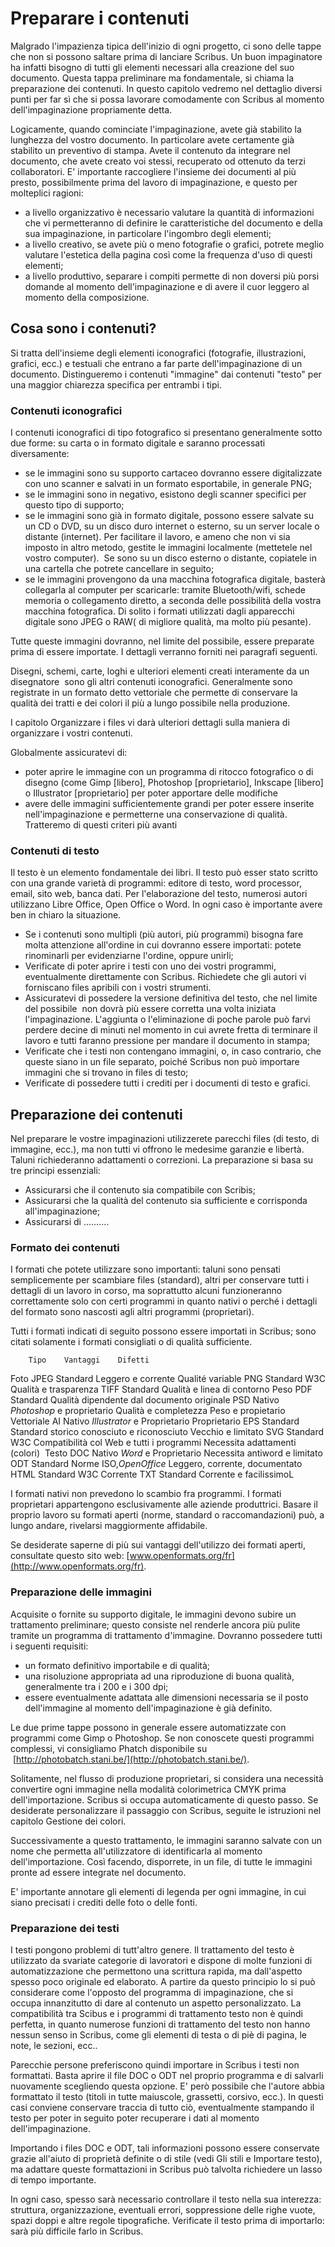 Preparare i contenuti
=====================

Malgrado l'impazienza tipica dell'inizio di ogni progetto, ci sono delle
tappe che non si possono saltare prima di lanciare Scribus. Un buon
impaginatore ha infatti bisogno di tutti gli elementi necessari alla
creazione del suo documento. Questa tappa preliminare ma fondamentale,
si chiama la preparazione dei contenuti. In questo capitolo vedremo nel
dettaglio diversi punti per far sì che si possa lavorare comodamente con
Scribus al momento dell'impaginazione propriamente detta.

Logicamente, quando cominciate l'impaginazione, avete già stabilito la
lunghezza del vostro documento. In particolare avete certamente già
stabilito un preventivo di stampa. Avete il contenuto da integrare nel
documento, che avete creato voi stessi, recuperato od ottenuto da terzi
collaboratori. E' importante raccogliere l'insieme dei documenti al più
presto, possibilmente prima del lavoro di impaginazione, e questo per
molteplici ragioni:

-   a livello organizzativo è necessario valutare la quantità di
    informazioni che vi permetteranno di definire le caratteristiche del
    documento e della sua impaginazione, in particolare l'ingombro degli
    elementi;
-   a livello creativo, se avete più o meno fotografie o grafici,
    potrete meglio valutare l'estetica della pagina così come la
    frequenza d'uso di questi elementi;
-   a livello produttivo, separare i compiti permette di non doversi più
    porsi domande al momento dell'impaginazione e di avere il cuor
    leggero al momento della composizione.

Cosa sono i contenuti?
----------------------

Si tratta dell'insieme degli elementi iconografici (fotografie,
illustrazioni, grafici, ecc.) e testuali che entrano a far parte
dell'impaginazione di un documento. Distingueremo i contenuti "immagine"
dai contenuti "testo" per una maggior chiarezza specifica per entrambi i
tipi.

### Contenuti iconografici

I contenuti iconografici di tipo fotografico si presentano generalmente
sotto due forme: su carta o in formato digitale e saranno processati
diversamente:

-   se le immagini sono su supporto cartaceo dovranno essere
    digitalizzate con uno scanner e salvati in un formato esportabile,
    in generale PNG;
-   se le immagini sono in negativo, esistono degli scanner specifici
    per questo tipo di supporto;
-   se le immagini sono già in formato digitale, possono essere salvate
    su un CD o DVD, su un disco duro internet o esterno, su un server
    locale o distante (internet). Per facilitare il lavoro, e ameno che
    non vi sia imposto in altro metodo, gestite le immagini localmente
    (mettetele nel vostro computer).  Se sono su un disco esterno o
    distante, copiatele in una cartella che potrete cancellare in
    seguito;
-   se le immagini provengono da una macchina fotografica digitale,
    basterà collegarla al computer per scaricarle: tramite
    Bluetooth/wifi, schede memoria o collegamento diretto, a seconda
    delle possibilità della vostra macchina fotografica. Di solito i
    formati utilizzati dagli apparecchi digitale sono JPEG o RAW( di
    migliore qualità, ma molto più pesante).

Tutte queste immagini dovranno, nel limite del possibile, essere
preparate prima di essere importate. I dettagli verranno forniti nei
paragrafi seguenti.

Disegni, schemi, carte, loghi e ulteriori elementi creati interamente da
un disegnatore  sono gli altri contenuti iconografici. Generalmente sono
registrate in un formato detto vettoriale che permette di conservare la
qualità dei tratti e dei colori il più a lungo possibile nella
produzione.

I capitolo Organizzare i files vi darà ulteriori dettagli sulla maniera
di organizzare i vostri contenuti.

Globalmente assicuratevi di:

-   poter aprire le immagine con un programma di ritocco fotografico o
    di disegno (come Gimp [libero], Photoshop [proprietario], Inkscape
    [libero] o Illustrator [proprietario] per poter apportare delle
    modifiche
-   avere delle immagini sufficientemente grandi per poter essere
    inserite nell'impaginazione e permetterne una conservazione di
    qualità. Tratteremo di questi criteri più avanti

### Contenuti di testo

Il testo è un elemento fondamentale dei libri. Il testo può esser stato
scritto con una grande varietà di programmi: editore di testo, word
processor, email, sito web, banca dati. Per l'elaborazione del testo,
numerosi autori utilizzano Libre Office, Open Office o Word. In ogni
caso è importante avere ben in chiaro la situazione.

-   Se i contenuti sono multipli (più autori, più programmi) bisogna
    fare molta attenzione all'ordine in cui dovranno essere importati:
    potete rinominarli per evidenziarne l'ordine, oppure unirli;
-   Verificate di poter aprire i testi con uno dei vostri programmi,
    eventualmente direttamente con Scribus. Richiedete che gli autori vi
    forniscano files apribili con i vostri strumenti. 
-   Assicuratevi di possedere la versione definitiva del testo, che nel
    limite del possibile  non dovrà più essere corretta una volta
    iniziata l'impaginazione. L'aggiunta o l'eliminazione di poche
    parole può farvi perdere decine di minuti nel momento in cui avrete
    fretta di terminare il lavoro e tutti faranno pressione per mandare
    il documento in stampa;
-   Verificate che i testi non contengano immagini, o, in caso
    contrario, che queste siano in un file separato, poiché Scribus non
    può importare immagini che si trovano in files di testo;
-   Verificate di possedere tutti i crediti per i documenti di testo e
    grafici. 

Preparazione dei contenuti 
---------------------------

Nel preparare le vostre impaginazioni utilizzerete parecchi files (di
testo, di immagine, ecc.), ma non tutti vi offrono le medesime garanzie
e libertà. Taluni richiederanno adattamenti o correzioni. La
preparazione si basa su tre principi essenziali:

-   Assicurarsi che il contenuto sia compatibile con Scribis;
-   Assicurarsi che la qualità del contenuto sia sufficiente e
    corrisponda all'impaginazione;
-   Assicurarsi di ..........

### Formato dei contenuti

I formati che potete utilizzare sono importanti: taluni sono pensati
semplicemente per scambiare files (standard), altri per conservare tutti
i dettagli di un lavoro in corso, ma soprattutto alcuni funzioneranno
correttamente solo con certi programmi in quanto nativi o perché i
dettagli del formato sono nascosti agli altri programmi (proprietari).

Tutti i formati indicati di seguito possono essere importati in Scribus;
sono citati solamente i formati consigliati o di qualità sufficiente.

		Tipo	Vantaggi	Difetti
Foto	JPEG	Standard	Leggero e corrente	Qualité variable
	PNG	Standard W3C	Qualità e trasparenza
	TIFF	Standard	Qualità e linea di contorno	Peso
	PDF	Standard	Qualità dipendente dal documento originale
	PSD	Nativo	*Photoshop* e proprietario	Qualità e completezza	Peso e propietario
Vettoriale	AI	Nativo *Illustrator* e Proprietario		Proprietario
	EPS	Standard	Standard storico conosciuto e riconosciuto	Vecchio e limitato
	SVG	Standard W3C	Compatibilità col Web e tutti i programmi	Necessita adattamenti (colori) 
Testo	DOC	Nativo *Word* e Proprietario		Necessita antiword e limitato
	ODT	Standard Norme ISO,*OpenOffice* 	Leggero, corrente, documentato
	HTML	Standard W3C	Corrente
	TXT	Standard	Corrente e facilissimoL

I formati nativi non prevedono lo scambio fra programmi. I formati
proprietari appartengono esclusivamente alle aziende produttrici. Basare
il proprio lavoro su formati aperti (norme, standard o raccomandazioni)
può, a lungo andare, rivelarsi maggiormente affidabile.

Se desiderate saperne di più sui vantaggi dell'utilizzo dei formati
aperti, consultate questo sito
web: [www.openformats.org/fr](http://www.openformats.org/fr).

### Preparazione delle immagini

Acquisite o fornite su supporto digitale, le immagini devono subire un
trattamento preliminare; questo consiste nel renderle ancora più pulite
tramite un programma di trattamento d'immagine. Dovranno possedere tutti
i seguenti requisiti:

-   un formato definitivo importabile e di qualità;
-   una risoluzione appropriata ad una riproduzione di buona qualità,
    generalmente tra i 200 e i 300 dpi;
-   essere eventualmente adattata alle dimensioni necessaria se il posto
    dell'immagine al momento dell'impaginazione è già definito.  

Le due prime tappe possono in generale essere automatizzate con
programmi come Gimp o Photoshop. Se non conoscete questi programmi
complessi, vi consigliamo Phatch disponibile su  
 [http://photobatch.stani.be/](http://photobatch.stani.be/).

Solitamente, nel flusso di produzione proprietari, si considera una
necessità convertire ogni immagine nella modalità colorimetrica CMYK
prima dell'importazione. Scribus si occupa automaticamente di questo
passo. Se desiderate personalizzare il passaggio con Scribus, seguite le
istruzioni nel capitolo Gestione dei colori. 

Successivamente a questo trattamento, le immagini saranno salvate con un
nome che permetta all'utilizzatore di identificarla al momento
dell'importazione. Così facendo, disporrete, in un file, di tutte le
immagini pronte ad essere integrate nel documento.

E' importante annotare gli elementi di legenda per ogni immagine, in cui
siano precisati i crediti delle foto o delle fonti.

### Preparazione dei testi

I testi pongono problemi di tutt'altro genere. Il trattamento del testo
è utilizzato da svariate categorie di lavoratori e dispone di molte
funzioni di automatizzazione che permettono una scrittura rapida, ma
dall'aspetto spesso poco originale ed elaborato. A partire da questo
principio lo si può considerare come l'opposto del programma di
impaginazione, che si occupa innanzitutto di dare al contenuto un
aspetto personalizzato. La compatibilità tra Scibus e i programmi di
trattamento testo non è quindi perfetta, in quanto numerose funzioni di
trattamento del testo non hanno nessun senso in Scribus, come gli
elementi di testa o di piè di pagina, le note, le sezioni, ecc..

Parecchie persone preferiscono quindi importare in Scribus i testi non
formattati. Basta aprire il file DOC o ODT nel proprio programma e di
salvarli nuovamente scegliendo questa opzione. E' però possibile che
l'autore abbia formattato il testo (titoli in tutte maiuscole,
grassetti, corsivo, ecc.). In questi casi conviene conservare traccia di
tutto ciò, eventualmente stampando il testo per poter in seguito poter
recuperare i dati al momento dell'impaginazione.

Importando i files DOC e ODT, tali informazioni possono essere
conservate grazie all'aiuto di proprietà definite o di stile (vedi Gli
stili e Importare testo), ma adattare queste formattazioni in Scribus
può talvolta richiedere un lasso di tempo importante.

In ogni caso, spesso sarà necessario controllare il testo nella sua
interezza: struttura, organizzazione, eventuali errori, soppressione
delle righe vuote, spazi doppi e altre regole tipografiche. Verificate
il testo prima di importarlo: sarà più difficile farlo in Scribus. 
